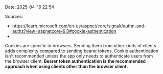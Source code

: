 Date: 2025-04-19 22:54

Sources: 
- https://learn.microsoft.com/en-us/aspnet/core/signalr/authn-and-authz?view=aspnetcore-9.0#cookie-authentication
- 

Cookies are specific to browsers. Sending them from other kinds of clients adds complexity compared to sending bearer tokens. Cookie authentication isn't recommended unless the app only needs to authenticate users from the browser client. **Bearer token authentication is the recommended approach when using clients other than the browser client.**
